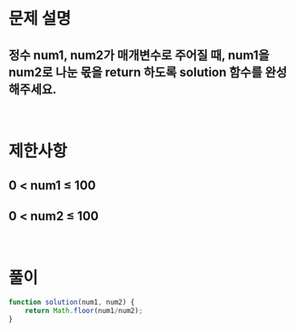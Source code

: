 # 문제 설명
## 정수 num1, num2가 매개변수로 주어질 때, num1을 num2로 나눈 몫을 return 하도록 solution 함수를 완성해주세요.

<br>

# 제한사항
## 0 < num1 ≤ 100
## 0 < num2 ≤ 100

<br>

# 풀이

```js
function solution(num1, num2) {
    return Math.floor(num1/num2);
}
```
